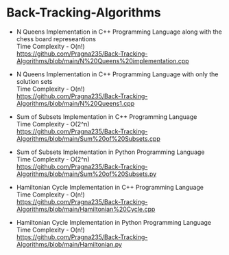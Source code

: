 # Back-Tracking-Algorithms
* N Queens Implementation in C++ Programming Language along with the chess board represeantions
<br>Time Complexity - O(n!)
<br>https://github.com/Pragna235/Back-Tracking-Algorithms/blob/main/N%20Queens%20implementation.cpp

* N Queens Implementation in C++ Programming Language with only the solution sets
<br>Time Complexity - O(n!)
<br>https://github.com/Pragna235/Back-Tracking-Algorithms/blob/main/N%20Queens1.cpp

* Sum of Subsets Implementation in C++ Programming Language
<br>Time Complexity - O(2^n) 
<br>https://github.com/Pragna235/Back-Tracking-Algorithms/blob/main/Sum%20of%20Subsets.cpp

* Sum of Subsets Implementation in Python Programming Language
<br>Time Complexity - O(2^n)
<br>https://github.com/Pragna235/Back-Tracking-Algorithms/blob/main/Sum%20of%20Subsets.py

* Hamiltonian Cycle Implementation in C++ Programming Language
<br>Time Complexity - O(n!)
<br>https://github.com/Pragna235/Back-Tracking-Algorithms/blob/main/Hamiltonian%20Cycle.cpp

* Hamiltonian Cycle Implementation in Python Programming Language
<br>Time Complexity - O(n!)
<br>https://github.com/Pragna235/Back-Tracking-Algorithms/blob/main/Hamiltonian.py
